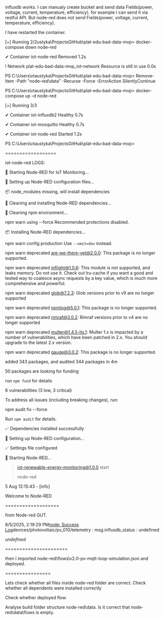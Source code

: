 influxdb works. I can manualy create bucket and send data Fields(power, voltage, current, temperature, efficiency). for example I can send it via restful API.  But node-red does not send Fields(power, voltage, current, temperature, efficiency). 

I have restarted the container.

[+] Running 2/2ustyka\ProjectsGitHub\plat-edu-bad-data-mvp> docker-compose down node-red

✔ Container iot-node-red                     Removed                                                                                                                                             1.2s

! Network plat-edu-bad-data-mvp_iot-network  Resource is still in use                                                                                                                            0.0s

PS C:\Users\vtaustyka\ProjectsGitHub\plat-edu-bad-data-mvp> Remove-Item -Path "node-red\data" -Recurse -Force -ErrorAction SilentlyContinue

PS C:\Users\vtaustyka\ProjectsGitHub\plat-edu-bad-data-mvp> docker-compose up -d node-red

[+] Running 3/3

✔ Container iot-influxdb2  Healthy                                                                                                                                                               0.7s

✔ Container iot-mosquitto  Healthy                                                                                                                                                               0.7s

✔ Container iot-node-red   Started                                                                                                                                                               1.2s

PS C:\Users\vtaustyka\ProjectsGitHub\plat-edu-bad-data-mvp>

==================

iot-node-red LOGS:

🚀 Starting Node-RED for IoT Monitoring...

🔧 Setting up Node-RED configuration files...

📦 node_modules missing, will install dependencies

🔧 Cleaning and installing Node-RED dependencies...

🧹 Cleaning npm environment...

npm warn using --force Recommended protections disabled.

📦 Installing Node-RED dependencies...

npm warn config production Use `--omit=dev` instead.

npm warn deprecated are-we-there-yet@2.0.0: This package is no longer supported.

npm warn deprecated inflight@1.0.6: This module is not supported, and leaks memory. Do not use it. Check out lru-cache if you want a good and tested way to coalesce async requests by a key value, which is much more comprehensive and powerful.

npm warn deprecated glob@7.2.3: Glob versions prior to v9 are no longer supported

npm warn deprecated npmlog@5.0.1: This package is no longer supported.

npm warn deprecated rimraf@3.0.2: Rimraf versions prior to v4 are no longer supported

npm warn deprecated multer@1.4.5-lts.1: Multer 1.x is impacted by a number of vulnerabilities, which have been patched in 2.x. You should upgrade to the latest 2.x version.

npm warn deprecated gauge@3.0.2: This package is no longer supported.

added 343 packages, and audited 344 packages in 4m

50 packages are looking for funding

run `npm fund` for details

6 vulnerabilities (3 low, 3 critical)

To address all issues (including breaking changes), run:

npm audit fix --force

Run `npm audit` for details.

✅ Dependencies installed successfully

🔧 Setting up Node-RED configuration...

✅ Settings file configured

🚀 Starting Node-RED...

> iot-renewable-energy-monitoring@1.0.0 start
> 

> node-red
> 

5 Aug 12:15:43 - [info]

Welcome to Node-RED

===================

from Node-red GUT.

8/5/2025, 2:19:29 PM[node: Success Log](http://localhost:1880/#)devices/photovoltaic/pv_010/telemetry : msg.influxdb_status : undefined

*undefined*

======================

then I imported node-red\flows\v2.0-pv-mqtt-loop-simulation.json and deployed.

================

Lets check whether all files inside node-red folder are correct.
Check whether all dependents were installed correctly 

Check whether deployed flow.

Analyse build folder structure node-red\data. Is it correct that node-red\data\flows is empty.
